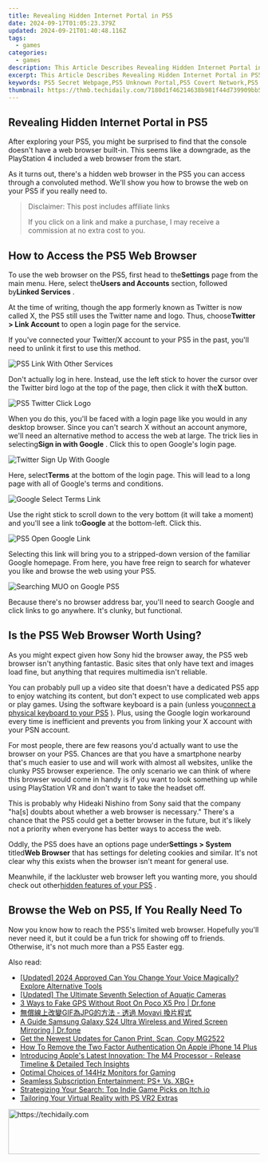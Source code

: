 ```yaml
---
title: Revealing Hidden Internet Portal in PS5
date: 2024-09-17T01:05:23.379Z
updated: 2024-09-21T01:40:48.116Z
tags:
  - games
categories:
  - games
description: This Article Describes Revealing Hidden Internet Portal in PS5
excerpt: This Article Describes Revealing Hidden Internet Portal in PS5
keywords: PS5 Secret Webpage,PS5 Unknown Portal,PS5 Covert Network,PS5 Hidden Site,Explorer PS5 Portal,Secrets PS5 Online,Invisible PS5 Page
thumbnail: https://thmb.techidaily.com/7180d1f46214638b981f44d739909bb52ccedea125713b9abadc25eed94ff8d6.jpg
---
```


## Revealing Hidden Internet Portal in PS5

 After exploring your PS5, you might be surprised to find that the console doesn't have a web browser built-in. This seems like a downgrade, as the PlayStation 4 included a web browser from the start.

 As it turns out, there's a hidden web browser in the PS5 you can access through a convoluted method. We'll show you how to browse the web on your PS5 if you really need to.

>  Disclaimer: This post includes affiliate links
>
>  If you click on a link and make a purchase, I may receive a commission at no extra cost to you.
>

## How to Access the PS5 Web Browser

 To use the web browser on the PS5, first head to the**Settings** page from the main menu. Here, select the**Users and Accounts** section, followed by**Linked Services** .

 At the time of writing, though the app formerly known as Twitter is now called X, the PS5 still uses the Twitter name and logo. Thus, choose**Twitter > Link Account** to open a login page for the service.

 If you've connected your Twitter/X account to your PS5 in the past, you'll need to unlink it first to use this method.

![PS5 Link With Other Services](https://static1.makeuseofimages.com/wordpress/wp-content/uploads/2020/11/01-PS5-Link-With-Other-Services.jpg)

 Don't actually log in here. Instead, use the left stick to hover the cursor over the Twitter bird logo at the top of the page, then click it with the**X** button.

![PS5 Twitter Click Logo](https://static1.makeuseofimages.com/wordpress/wp-content/uploads/2020/11/02-PS5-Twitter-Click-Logo.jpg)

 When you do this, you'll be faced with a login page like you would in any desktop browser. Since you can't search X without an account anymore, we'll need an alternative method to access the web at large. The trick lies in selecting**Sign in with Google** . Click this to open Google's login page.

![Twitter Sign Up With Google](https://static1.makeuseofimages.com/wordpress/wp-content/uploads/2023/05/twitter-sign-up-with-google.jpg)

 Here, select**Terms** at the bottom of the login page. This will lead to a long page with all of Google's terms and conditions.

![Google Select Terms Link](https://static1.makeuseofimages.com/wordpress/wp-content/uploads/2023/05/google-select-terms-link.jpg)

 Use the right stick to scroll down to the very bottom (it will take a moment) and you'll see a link to**Google** at the bottom-left. Click this.

![PS5 Open Google Link](https://static1.makeuseofimages.com/wordpress/wp-content/uploads/2023/05/ps5-open-google-link.jpg)

 Selecting this link will bring you to a stripped-down version of the familiar Google homepage. From here, you have free reign to search for whatever you like and browse the web using your PS5.

![Searching MUO on Google PS5](https://static1.makeuseofimages.com/wordpress/wp-content/uploads/2023/05/searching-muo-on-google-ps5.jpg)

 Because there's no browser address bar, you'll need to search Google and click links to go anywhere. It's clunky, but functional.

## Is the PS5 Web Browser Worth Using?

 As you might expect given how Sony hid the browser away, the PS5 web browser isn't anything fantastic. Basic sites that only have text and images load fine, but anything that requires multimedia isn't reliable.

 You can probably pull up a video site that doesn't have a dedicated PS5 app to enjoy watching its content, but don't expect to use complicated web apps or play games. Using the software keyboard is a pain (unless you[connect a physical keyboard to your PS5](https://www.makeuseof.com/how-to-use-keyboard-mouse-ps5/) ). Plus, using the Google login workaround every time is inefficient and prevents you from linking your X account with your PSN account.

 For most people, there are few reasons you'd actually want to use the browser on your PS5\. Chances are that you have a smartphone nearby that's much easier to use and will work with almost all websites, unlike the clunky PS5 browser experience. The only scenario we can think of where this browser would come in handy is if you want to look something up while using PlayStation VR and don't want to take the headset off.

 This is probably why Hideaki Nishino from Sony said that the company "ha\[s\] doubts about whether a web browser is necessary." There's a chance that the PS5 could get a better browser in the future, but it's likely not a priority when everyone has better ways to access the web.

 Oddly, the PS5 does have an options page under**Settings > System** titled**Web Browser** that has settings for deleting cookies and similar. It's not clear why this exists when the browser isn't meant for general use.

 Meanwhile, if the lackluster web browser left you wanting more, you should check out other[hidden features of your PS5](https://www.makeuseof.com/ps5-things-you-might-not-know-you-can-do/) .

## Browse the Web on PS5, If You Really Need To

 Now you know how to reach the PS5's limited web browser. Hopefully you'll never need it, but it could be a fun trick for showing off to friends. Otherwise, it's not much more than a PS5 Easter egg.

<ins class="adsbygoogle"
     style="display:block"
     data-ad-format="autorelaxed"
     data-ad-client="ca-pub-7571918770474297"
     data-ad-slot="1223367746"></ins>

<ins class="adsbygoogle"
     style="display:block"
     data-ad-client="ca-pub-7571918770474297"
     data-ad-slot="8358498916"
     data-ad-format="auto"
     data-full-width-responsive="true"></ins>

<span class="atpl-alsoreadstyle">Also read:</span>
<div><ul>
<li><a href="https://fox-boxes.techidaily.com/updated-2024-approved-can-you-change-your-voice-magically-explore-alternative-tools/"><u>[Updated] 2024 Approved Can You Change Your Voice Magically? Explore Alternative Tools</u></a></li>
<li><a href="https://some-skills.techidaily.com/updated-the-ultimate-seventh-selection-of-aquatic-cameras/"><u>[Updated] The Ultimate Seventh Selection of Aquatic Cameras</u></a></li>
<li><a href="https://location-fake.techidaily.com/3-ways-to-fake-gps-without-root-on-poco-x5-pro-drfone-by-drfone-virtual-android/"><u>3 Ways to Fake GPS Without Root On Poco X5 Pro | Dr.fone</u></a></li>
<li><a href="https://fox-links.techidaily.com/gifjpg-movavi/"><u>無償線上改變GIF為JPG的方法 - 透過 Movavi 換片程式</u></a></li>
<li><a href="https://screen-mirror.techidaily.com/a-guide-samsung-galaxy-s24-ultra-wireless-and-wired-screen-mirroring-drfone-by-drfone-android/"><u>A Guide Samsung Galaxy S24 Ultra Wireless and Wired Screen Mirroring | Dr.fone</u></a></li>
<li><a href="https://win-amazing.techidaily.com/get-the-newest-updates-for-canon-print-scan-copy-mg2522/"><u>Get the Newest Updates for Canon Print, Scan, Copy MG2522</u></a></li>
<li><a href="https://apple-account.techidaily.com/how-to-remove-the-two-factor-authentication-on-apple-iphone-14-plus-by-drfone-ios/"><u>How To Remove the Two Factor Authentication On Apple iPhone 14 Plus</u></a></li>
<li><a href="https://buynow-info.techidaily.com/introducing-apples-latest-innovation-the-m4-processor-release-timeline-and-detailed-tech-insights/"><u>Introducing Apple's Latest Innovation: The M4 Processor - Release Timeline & Detailed Tech Insights</u></a></li>
<li><a href="https://games-able.techidaily.com/optimal-choices-of-144hz-monitors-for-gaming/"><u>Optimal Choices of 144Hz Monitors for Gaming</u></a></li>
<li><a href="https://games-able.techidaily.com/seamless-subscription-entertainment-psplus-vs-xbgplus/"><u>Seamless Subscription Entertainment: PS+ Vs. XBG+</u></a></li>
<li><a href="https://games-able.techidaily.com/strategizing-your-search-top-indie-game-picks-on-itchio/"><u>Strategizing Your Search: Top Indie Game Picks on Itch.io</u></a></li>
<li><a href="https://games-able.techidaily.com/tailoring-your-virtual-reality-with-ps-vr2-extras/"><u>Tailoring Your Virtual Reality with PS VR2 Extras</u></a></li>
</ul></div>

<!-- affiliate ads begin -->
<a href="https://imp.i357552.net/c/5597632/857869/11832" target="_top" id="857869">
  <img src="//a.impactradius-go.com/display-ad/11832-857869" border="0" alt="https://techidaily.com" width="728" height="90"/>
</a>
<img height="0" width="0" src="https://imp.i357552.net/i/5597632/857869/11832" style="position:absolute;visibility:hidden;" border="0" />
<!-- affiliate ads end -->

